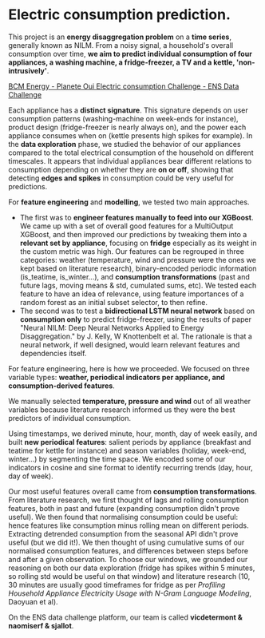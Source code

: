 # Electric consumption prediction. 

This project is an **energy disaggregation problem** on a **time series**, generally known as NILM. From a noisy signal, a household's overall consumption over time, **we aim to predict individual consumption of four appliances, a washing machine, a fridge-freezer, a TV and a kettle, 'non-intrusively'**.

[BCM Energy - Planete Oui Electric consumption Challenge - ENS Data Challenge ](https://challengedata.ens.fr/challenges/29)
  
Each appliance has a **distinct signature**. This signature depends on user consumption patterns (washing-machine on week-ends for instance), product design (fridge-freezer is nearly always on), and the power each appliance consumes when on (kettle presents high spikes for example). In the **data exploration** phase, we studied the behavior of our appliances  compared to the total electrical consumption of the household on different timescales. It appears that individual appliances bear different relations to consumption depending on whether they are **on or off**, showing that detecting **edges and spikes**  in consumption could be very useful for predictions.   
   
For **feature engineering** and **modelling**, we tested two main approaches. 
- The first was to **engineer features manually to feed into our XGBoost**.  
 We came up with a set of overall good features for a MultiOutput XGBoost, and then improved our predictions by tweaking them into a **relevant set by appliance**, focusing on **fridge** especially as its weight in the custom metric was high. Our features can be regrouped in three categories: weather (temperature, wind and pressure were the ones we kept based on literature research), binary-encoded periodic information (is_teatime, is_winter...), and **consumption transformations** (past and future lags, moving means & std, cumulated sums, etc). We tested each feature to have an idea of relevance, using feature importances of a random forest as an initial subset selector, to then refine. 
- The second was to test a **bidirectional LSTM neural network** based on **consumption only** to predict fridge-freezer, using the results of paper "Neural NILM: Deep Neural Networks Applied to Energy Disaggregation." by J. Kelly, W Knottenbelt et al. The rationale is that a neural network, if well designed, would learn relevant features and dependencies itself.  

For feature engineering, here is how we proceeded. 
We focused on three variable types: **weather, periodical indicators per appliance, and consumption-derived features**.   

We manually selected **temperature, pressure and wind** out of all weather variables because literature research informed us they were the best predictors of individual consumption.  

Using timestamps, we derived minute, hour, month, day of week easily, and built **new periodical features**: salient periods by appliance (breakfast and teatime for kettle for instance) and season variables (holiday, week-end, winter...) by segmenting the time space. We encoded some of our indicators in cosine and sine format to identify recurring trends (day, hour, day of week). 

Our most useful features overall came from **consumption transformations**.  
From literature research, we first thought of lags and rolling consumption features, both in past and future (expanding consumption didn't prove useful). We then found that normalising consumption could be useful: hence features like consumption minus rolling mean on different periods. Extracting detrended consumption from the seasonal API didn't prove useful (but we did it!). We then thought of using cumulative sums of our normalised consumption features, and differences between steps before and after a given observation. To choose our windows, we grounded our reasoning on both our data exploration (fridge has spikes within 5 minutes, so rolling std would be useful on that window) and literature research (10, 30 minutes are usually good timeframes for fridge as per *Profiling Household Appliance Electricity Usage with N-Gram Language Modeling*, Daoyuan et al). 


On the ENS data challenge platform, our team is called **vicdetermont & naomiserf & sjallot**.
